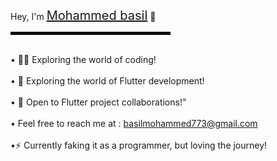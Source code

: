 Hey, I'm <a href="https://github.com/mohammedbasil-773" style="font-size: 20px;">Mohammed basil</a> 👋
<hr style="border: 2px solid black; width: 50%;">

<br> • 👨‍💻 Exploring the world of coding! </br>
<br> • 🚀 Exploring the world of Flutter development! </br>
<br> • 💞 Open to Flutter project collaborations!" </br>
<br> • Feel free to reach me at : basilmohammed773@gmail.com </br>
<br> •⚡ Currently faking it as a programmer, but loving the journey!</br>



